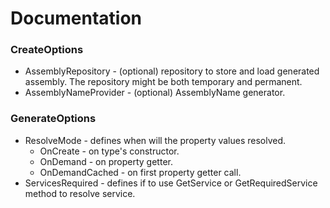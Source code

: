 # Documentation

### CreateOptions
* AssemblyRepository - (optional) repository to store and load generated assembly. The repository might be both temporary and permanent.
* AssemblyNameProvider - (optional) AssemblyName generator.

### GenerateOptions
* ResolveMode - defines when will the property values resolved.
	- OnCreate - on type's constructor.
	- OnDemand - on property getter.
    - OnDemandCached - on first property getter call.
* ServicesRequired - defines if to use GetService or GetRequiredService method to resolve service.
